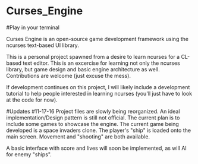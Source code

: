# Curses_Engine

#Play in your terminal

Curses Engine is an open-source game development framework using the ncurses text-based UI library. 

This is a personal project spawned from a desire to learn ncurses for a CL-based text editor. This is an excercise for learning not only the ncurses library, but game design and basic engine architecture as well. Contributions are welcome (just excuse the mess).

If development continues on this project, I will likely include a development tutorial to help people interested in learning ncurses (you'll just have to look at the code for now).

#Updates
#11-17-16
Project files are slowly being reorganized. An ideal implementation/Design pattern is still not official. 
The current plan is to include some games to showcase the engine. The current game being developed is a space invaders clone. The player's "ship" is loaded onto the main screen. Movement and "shooting" are both available.

A basic interface with score and lives will soon be implemented, as will AI for enemy "ships". 
